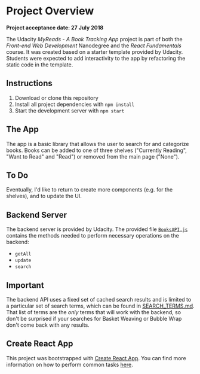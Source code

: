 # Project Overview

**Project acceptance date: 27 July 2018**

The Udacity *MyReads - A Book Tracking App* project is part of both the *Front-end Web Development* Nanodegree and the *React Fundamentals* course. It was created based on a starter template provided by Udacity. Students were expected to add interactivity to the app by refactoring the static code in the template.

## Instructions

1. Download or clone this repository
2. Install all project dependencies with `npm install`
3. Start the development server with `npm start`

## The App

The app is a basic library that allows the user to search for and categorize books. Books can be added to one of three shelves ("Currently Reading", "Want to Read" and "Read") or removed from the main page ("None").

## To Do

Eventually, I'd like to return to create more components (e.g. for the shelves), and to update the UI.

## Backend Server

The backend server is provided by Udacity. The provided file [`BooksAPI.js`](src/BooksAPI.js) contains the methods needed to perform necessary operations on the backend:

* `getAll`
* `update`
* `search`

## Important
The backend API uses a fixed set of cached search results and is limited to a particular set of search terms, which can be found in [SEARCH_TERMS.md](SEARCH_TERMS.md). That list of terms are the _only_ terms that will work with the backend, so don't be surprised if your searches for Basket Weaving or Bubble Wrap don't come back with any results.

## Create React App
This project was bootstrapped with [Create React App](https://github.com/facebookincubator/create-react-app). You can find more information on how to perform common tasks [here](https://github.com/facebookincubator/create-react-app/blob/master/packages/react-scripts/template/README.md).
